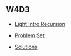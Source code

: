 ## W4D3

+ [Light Intro Recursion][recursion]

+ [Problem Set][problems-w4d3]
+ [Solutions][solutions-w4d3]


[recursion]: ./notes/recursion.md

[problems-w4d3]: ./problems/problems.md
[solutions-w4d3]: ./problems/solution.js
